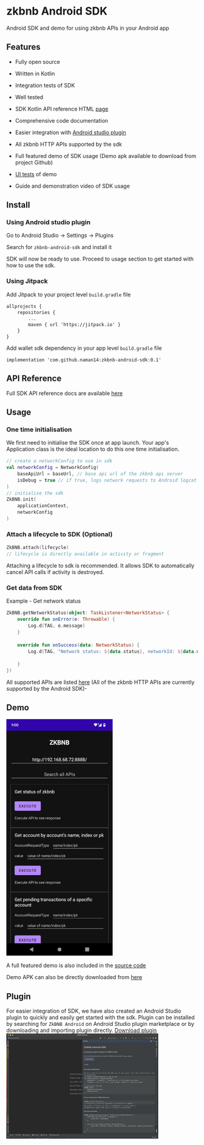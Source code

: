 # zkbnb Android SDK

Android SDK and demo for using zkbnb APIs in your Android app

## Features

- Fully open source

- Written in Kotlin

- Integration tests of SDK

- Well tested

- SDK Kotlin API reference HTML [page](https://naman14.github.io/zkbnb-android-sdk/api/index.html)

- Comprehensive code documentation

- Easier integration with [Android studio plugin](https://github.com/naman14/zkbnb-android-sdk/releases/download/0.1/plugin-1.0-SNAPSHOT.zip)

- All zkbnb HTTP APIs supported by the sdk

- Full featured demo of SDK usage (Demo apk available to download from project Github)

- [UI tests](https://github.com/naman14/zkbnb-android-sdk/blob/main/demo/demo_ui_test.mp4) of demo

- Guide and demonstration video of SDK usage


## Install

### Using Android studio plugin

Go to Android Studio -> Settings -> Plugins

Search for `zkbnb-android-sdk` and install it

SDK will now be ready to use. Proceed to usage section to get started with how to use the sdk.

### Using Jitpack

Add Jitpack to your project level `build.gradle` file

```
allprojects {
	repositories {
		...
		maven { url 'https://jitpack.io' }
	}
}
```

Add wallet sdk dependency in your app level `build.gradle` file
```
implementation 'com.github.naman14:zkbnb-android-sdk:0.1'

```
## API Reference
Full SDK API reference docs are available [here](https://naman14.github.io/zkbnb-android-sdk/api/index.html)

## Usage

### One time initialisation

We first need to initialise the SDK once at app launch. Your app's Application class is the ideal location to do this one time initialisation.

```kotlin
// create a networkConfig to use in sdk
val networkConfig = NetworkConfig(
    baseApiUrl = baseUrl, // base api url of the zkbnb api server
    isDebug = true // if true, logs network requests to Android logcat
)
// initialise the sdk
ZkBNB.init(
    applicationContext, 
    networkConfig
)
```

### Attach a lifecycle to SDK (Optional)
```kotlin
ZkBNB.attach(lifecycle)
// lifecycle is directly available in activity or fragment
```

Attaching a lifecycle to sdk is recommended. It allows SDK to automatically cancel API calls if activity is destroyed.

### Get data from SDK

Example - Get network status

```kotlin
ZkBNB.getNetworkStatus(object: TaskListener<NetworkStatus> {
    override fun onError(e: Throwable) {
        Log.d(TAG, e.message)
    }

    override fun onSuccess(data: NetworkStatus) {
        Log.d(TAG, "Network status: ${data.status}, networkId: ${data.networkId}")

    }
})
```

All supported APIs are listed [here](https://naman14.github.io/zkbnb-android-sdk/api/zkbnb-android-sdk/zk.bnb.android.sdk/-supported-a-p-is/index.html) (All of the zkbnb HTTP APIs are currently supported by the Android SDK)- 

## Demo

<img src="https://raw.githubusercontent.com/naman14/zkbnb-android-sdk/main/demo/demo_screenshot.png" width="280">

A full featured demo is also included in the [source code](https://github.com/naman14/zkbnb-android-sdk/tree/main/demo)

Demo APK can also be directly downloaded from [here](https://github.com/naman14/zkbnb-android-sdk/releases/download/0.1/zkbnb-android-demo.apk)

## Plugin

For easier integration of SDK, we have also created an Android Studio plugin to quickly and easily get started with the sdk. Plugin can be installed by searching for `ZkBNB Android` on Android Studio plugin marketplace or by downloading and importing plugin directly. 
[Download plugin](https://github.com/naman14/zkbnb-android-sdk/releases/download/0.1/plugin-1.0-SNAPSHOT.zip)
<img src="https://raw.githubusercontent.com/naman14/zkbnb-android-sdk/main/plugin/plugin_screenshot.jpg" width="400">





